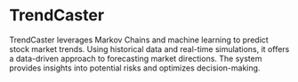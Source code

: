 # TrendCaster
TrendCaster leverages Markov Chains and machine learning to predict stock market trends. Using historical data and real-time simulations, it offers a data-driven approach to forecasting market directions. The system provides insights into potential risks and optimizes decision-making.
